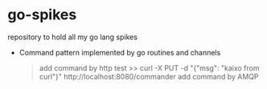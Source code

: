 # go-spikes
repository to  hold all my go lang spikes 

* Command pattern implemented by go routines and channels 
    > add command by http test >> curl -X PUT -d "{\"msg\": \"kaixo from curl\"}" http://localhost:8080/commander
    > add command by AMQP
